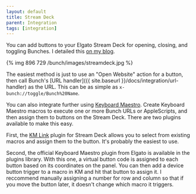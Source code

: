 ```yaml
---
layout: default
title: Stream Deck
parent: Integration
tags: [integration]
---
```

You can add buttons to your Elgato Stream Deck for opening, closing, and toggling Bunches. I detailed this [on my blog](https://brettterpstra.com/2020/09/16/bunch-and-stream-deck/).

{% img 896 729 /bunch/images/streamdeck.jpg %}

The easiest method is just to use an "Open Website" action for a button, then call Bunch's [URL handler]({{ site.baseurl }}/docs/integration/url-handler) as the URL. This can be as simple as `x-bunch://toggle/Bunch%20Name`.

You can also integrate further using [Keyboard Maestro](https://www.keyboardmaestro.com/). Create Keyboard Maestro macros to execute one or more Bunch URLs or AppleScripts, and then assign them to buttons on the Stream Deck. There are two plugins available to make this easy. 

First, the [KM Link](https://github.com/Corcules/KMlink) plugin for Stream Deck allows you to select from existing macros and assign them to the button. It's probably the easiest to use.

Second, the official Keyboard Maestro plugin from Elgato is available in the plugins library. With this one, a virtual button code is assigned to each button based on its coordinates on the panel. You can then add a device button trigger to a macro in KM and hit that button to assign it. I reccommend manually assigning a number for row and column so that if you move the button later, it doesn't change which macro it triggers.
